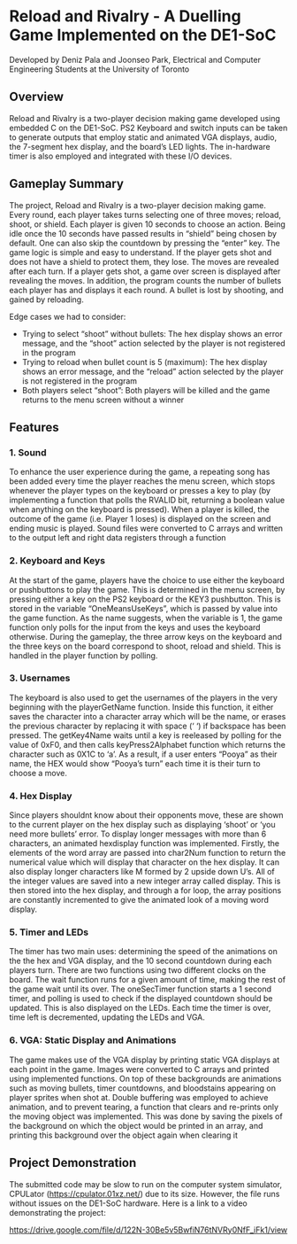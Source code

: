 # Reload and Rivalry - A Duelling Game Implemented on the DE1-SoC
Developed by Deniz Pala and Joonseo Park, Electrical and Computer Engineering Students at the University of Toronto

## Overview
Reload and Rivalry is a two-player decision making game developed using embedded C on the DE1-SoC.  PS2 Keyboard and switch inputs can be taken to generate outputs that employ static and animated VGA displays, audio, the 7-segment hex display, and the board’s LED lights. The in-hardware
timer is also employed and integrated with these I/O devices.

## Gameplay Summary
The project, Reload and Rivalry is a two-player decision making game. Every round, each
player takes turns selecting one of three moves; reload, shoot, or shield. Each player is given 10
seconds to choose an action. Being idle once the 10 seconds have passed results in “shield”
being chosen by default. One can also skip the countdown by pressing the “enter” key. The
game logic is simple and easy to understand. If the player gets shot and does not have a shield
to protect them, they lose. The moves are revealed after each turn. If a player gets shot, a game
over screen is displayed after revealing the moves. In addition, the program counts the number
of bullets each player has and displays it each round. A bullet is lost by shooting, and gained by
reloading.

Edge cases we had to consider:
- Trying to select “shoot” without bullets: The hex display shows an error message, and
the “shoot” action selected by the player is not registered in the program
- Trying to reload when bullet count is 5 (maximum): The hex display shows an error
message, and the “reload” action selected by the player is not registered in the program
- Both players select “shoot”: Both players will be killed and the game returns to the menu
screen without a winner

## Features
### 1. Sound
To enhance the user experience during the game, a repeating song has been added every time
the player reaches the menu screen, which stops whenever the player types on the keyboard or
presses a key to play (by implementing a function that polls the RVALID bit, returning a boolean
value when anything on the keyboard is pressed). When a player is killed, the outcome of the
game (i.e. Player 1 loses) is displayed on the screen and ending music is played. Sound files
were converted to C arrays and written to the output left and right data registers through a
function

### 2. Keyboard and Keys
At the start of the game, players have the choice to use either the keyboard or pushbuttons to
play the game. This is determined in the menu screen, by pressing either a key on the PS2
keyboard or the KEY3 pushbutton. This is stored in the variable “OneMeansUseKeys”, which is
passed by value into the game function. As the name suggests, when the variable is 1, the
game function only polls for the input from the keys and uses the keyboard otherwise. During
the gameplay, the three arrow keys on the keyboard and the three keys on the board
correspond to shoot, reload and shield. This is handled in the player function by polling.

### 3. Usernames
The keyboard is also used to get the usernames of the players in the very beginning with the
playerGetName function. Inside this function, it either saves the character into a character array
which will be the name, or erases the previous character by replacing it with space (‘ ‘) if
backspace has been pressed. The getKey4Name waits until a key is reeleased by polling for the
value of 0xF0, and then calls keyPress2Alphabet function which returns the character such as
0X1C to ‘a’. As a result, if a user enters “Pooya” as their name, the HEX would show “Pooya’s
turn” each time it is their turn to choose a move.

### 4. Hex Display
Since players shouldnt know about their opponents move, these are shown to the current player
on the hex display such as displaying ‘shoot’ or ‘you need more bullets’ error. To display longer
messages with more than 6 characters, an animated hexdisplay function was implemented.
Firstly, the elements of the word array are passed into char2Num function to return the
numerical value which will display that character on the hex display. It can also display longer
characters like M formed by 2 upside down U’s. All of the integer values are saved into a new
integer array called display. This is then stored into the hex display, and through a for loop, the
array positions are constantly incremented to give the animated look of a moving word display.

### 5. Timer and LEDs
The timer has two main uses: determining the speed of the animations on the the hex and VGA
display, and the 10 second countdown during each players turn. There are two functions using
two different clocks on the board. The wait function runs for a given amount of time, making the
rest of the game wait until its over. The oneSecTimer function starts a 1 second timer, and
polling is used to check if the displayed countdown should be updated. This is also displayed on
the LEDs. Each time the timer is over, time left is decremented, updating the LEDs and VGA.

### 6. VGA: Static Display and Animations
The game makes use of the VGA display by printing static VGA displays at each point in the
game. Images were converted to C arrays and printed using implemented functions. On top of
these backgrounds are animations such as moving bullets, timer countdowns, and bloodstains
appearing on player sprites when shot at. Double buffering was employed to achieve animation,
and to prevent tearing, a function that clears and re-prints only the moving object was
implemented. This was done by saving the pixels of the background on which the object would
be printed in an array, and printing this background over the object again when clearing it

## Project Demonstration
The submitted code may be slow to run on the computer system simulator, CPULator (https://cpulator.01xz.net/) due to its size. However, the file runs
without issues on the DE1-SoC hardware. Here is a link to a video demonstrating the project:

https://drive.google.com/file/d/122N-30Be5v5BwfiN76tNVRy0NfF_iFk1/view 





